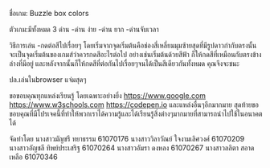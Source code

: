 ชื่อเกม: Buzzle box colors

ตัวเกม:มีทั้งหมด 3 ด่าน 
-ด่าน ง่าย
-ด่าน ยาก
-ด่านจับเวลา

วิธีการเล่น
-กดต่อสีไปเรื่อยๆ โดยเริ่มจากจุดเริ่มต้นคือช่องสี่เหลี่ยมมุมซ้ายสุดที่มีรูปดาวกำกับตรงนั้นจะเป็นจุดเริ่มต้นของเกมส์ว่าควรกดสีอะไรต่อไป อย่างเช่นเริ่มต้นด้วยสีฟ้า ก็ให้กดสีที่เหมือนกับตรงข้างล่างที่มีอยู่ และหลังจากนั้นก็ให้กดสีที่ต่อกันไปเรื่อยๆจนได้เป็นสีเดียวกันทั้งหมด คุณจึงจะชนะ
 

 ปล.เล่นในbrowser แจ่มสุดๆ


ขอขอบคุณทุกแหล่งเรียนรู้ โดยเฉพาะอย่างยิ่ง
https://www.google.com
https://www.w3schools.com
https://codepen.io
และแหล่งอื่นๆอีกมากมาย
สุดท้ายขอขอบคุณที่มีโปรเจคนี้ที่ทำให้พวกเราได้ความรู้และได้เรียนรู้สิ่งต่างๆมากมายที่สามารถนำไปใช้ในอนาคตได้


จัดทำโดย
นางสาวมัญชรี ทยาธรรม 61070176
นางสาววิลาวัณย์ ใจงามเลิศวงศ์ 61070209
นางสาวอัญชลี ทิพย์ประเสริฐ 61070264
นางสาวอัมรา ดงหลง 61070267
นางสาวลลิตา สอาดเหลือ 61070346
